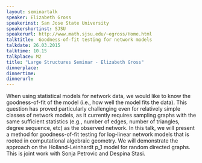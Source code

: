 ```yaml
---
layout: seminartalk
speaker: Elizabeth Gross
speakerinst: San Jose State University
speakershortinst: SJSU
speakerurl: http://www.math.sjsu.edu/~egross/Home.html
talktitle:  Goodness-of-fit testing for network models
talkdate: 26.03.2015
talktime: 10.15
talkplace: M2
title: "Large Structures Seminar - Elizabeth Gross"
dinnerplace: 
dinnertime: 
dinnerurl: 
---
```


When using statistical models for network data, we would like to know the goodness-of-fit of the model (i.e., how well the model fits the data).  This question has proved particularly challenging even for relatively simple classes of network models, as it currently requires sampling graphs
with the same sufficient statistics (e.g., number of edges, number of triangles, degree sequence, etc) as the observed network.  In this talk, we will present a method for goodness-of-fit testing for log-linear network models that is rooted in computational algebraic geometry. We will demonstrate the approach on the Holland-Leinhardt p_1 model for random directed graphs. This is joint work with Sonja Petrovic and Despina Stasi.

